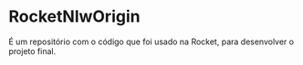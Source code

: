 # RocketNlwOrigin
É um repositório com o código que foi usado na Rocket, para desenvolver o projeto final.
